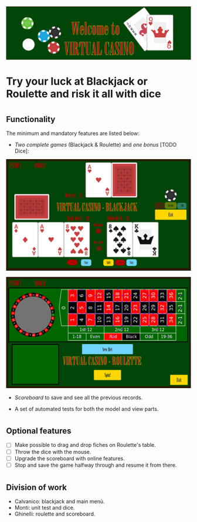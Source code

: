<p align = "center">
    <img src="./src/main/resources/sprite/screenshot/logo.png"/>
</p>

#
# Try your luck at Blackjack or Roulette and risk it all with dice
#
## Functionality
The minimum and mandatory features are listed below:
- *Two complete games* (Blackjack & Roulette) and *one bonus* [TODO Dice]:
<p align = "center">
    <img src="./src/main/resources/sprite/screenshot/blackjackScreen.png"/>
</p>
<p align = "center">
    <img src="./src/main/resources/sprite/screenshot/rouletteScreen.png"/>
</p>

- *Scoreboard* to save and see all the previous records.

- A set of automated tests for both the model and view parts.
#
#
## Optional features
- [ ] Make possible to drag and drop fiches on Roulette's table.
- [ ] Throw the dice with the mouse.
- [ ] Upgrade the scoreboard with online features.
- [ ] Stop and save the game halfway through and resume it from there.
#
#
## Division of work
- Calvanico: blackjack and main menù.
- Monti: unit test and dice.
- Ghinelli: roulette and scoreboard.